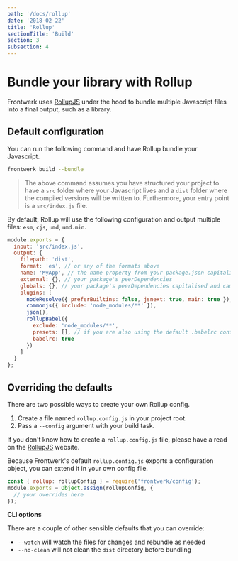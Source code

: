 ```yaml
---
path: '/docs/rollup'
date: '2018-02-22'
title: 'Rollup'
sectionTitle: 'Build'
section: 3
subsection: 4
---
```


# Bundle your library with Rollup

Frontwerk uses [RollupJS][rollup] under the hood to bundle multiple Javascript files into a final output, such as a library.

## Default configuration

You can run the following command and have Rollup bundle your Javascript.

```bash
frontwerk build --bundle
```

> The above command assumes you have structured your project to have a `src` folder where your Javascript lives and a `dist` folder where the compiled versions will be written to. Furthermore, your entry point is a `src/index.js` file.

By default, Rollup will use the following configuration and output multiple files: `esm`, `cjs`, `umd`, `umd.min`.

```javascript
module.exports = {
  input: 'src/index.js',
  output: {
    filepath: 'dist',
    format: 'es', // or any of the formats above
    name: 'MyApp', // the name property from your package.json capitalised and camelcased
    external: {}, // your package's peerDependencies
    globals: {}, // your package's peerDependencies capitalised and camelcased
    plugins: [
      nodeResolve({ preferBuiltins: false, jsnext: true, main: true }),
      commonjs({ include: 'node_modules/**' }),
      json(),
      rollupBabel({
        exclude: 'node_modules/**',
        presets: [], // if you are also using the default .babelrc config
        babelrc: true
      })
    ]
  }
};
```

## Overriding the defaults

There are two possible ways to create your own Rollup config.

1. Create a file named `rollup.config.js` in your project root.
2. Pass a `--config` argument with your build task.

If you don't know how to create a `rollup.config.js` file, please have a read on the [RollupJS][rollup-config] website.

Because Frontwerk's default `rollup.config.js` exports a configuration object, you can extend it in your own config file.

```javascript
const { rollup: rollupConfig } = require('frontwerk/config');
module.exports = Object.assign(rollupConfig, {
  // your overrides here
});
```

**CLI options**

There are a couple of other sensible defaults that you can override:

* `--watch` will watch the files for changes and rebundle as needed
* `--no-clean` will not clean the `dist` directory before bundling

[rollup]: https://rollupjs.org
[rollup-config]: https://rollupjs.org/guide/en#using-config-files

